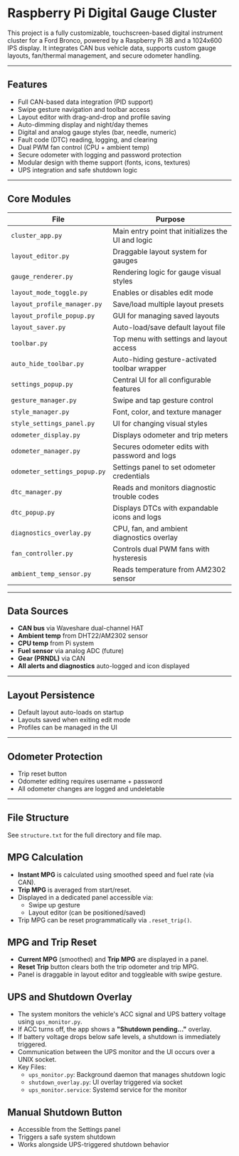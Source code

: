 # Raspberry Pi Digital Gauge Cluster

This project is a fully customizable, touchscreen-based digital instrument cluster for a Ford Bronco, powered by a Raspberry Pi 3B and a 1024x600 IPS display. It integrates CAN bus vehicle data, supports custom gauge layouts, fan/thermal management, and secure odometer handling.

---

## Features

- Full CAN-based data integration (PID support)
- Swipe gesture navigation and toolbar access
- Layout editor with drag-and-drop and profile saving
- Auto-dimming display and night/day themes
- Digital and analog gauge styles (bar, needle, numeric)
- Fault code (DTC) reading, logging, and clearing
- Dual PWM fan control (CPU + ambient temp)
- Secure odometer with logging and password protection
- Modular design with theme support (fonts, icons, textures)
- UPS integration and safe shutdown logic

---

## Core Modules

| File | Purpose |
|------|---------|
| `cluster_app.py` | Main entry point that initializes the UI and logic |
| `layout_editor.py` | Draggable layout system for gauges |
| `gauge_renderer.py` | Rendering logic for gauge visual styles |
| `layout_mode_toggle.py` | Enables or disables edit mode |
| `layout_profile_manager.py` | Save/load multiple layout presets |
| `layout_profile_popup.py` | GUI for managing saved layouts |
| `layout_saver.py` | Auto-load/save default layout file |
| `toolbar.py` | Top menu with settings and layout access |
| `auto_hide_toolbar.py` | Auto-hiding gesture-activated toolbar wrapper |
| `settings_popup.py` | Central UI for all configurable features |
| `gesture_manager.py` | Swipe and tap gesture control |
| `style_manager.py` | Font, color, and texture manager |
| `style_settings_panel.py` | UI for changing visual styles |
| `odometer_display.py` | Displays odometer and trip meters |
| `odometer_manager.py` | Secures odometer edits with password and logs |
| `odometer_settings_popup.py` | Settings panel to set odometer credentials |
| `dtc_manager.py` | Reads and monitors diagnostic trouble codes |
| `dtc_popup.py` | Displays DTCs with expandable icons and logs |
| `diagnostics_overlay.py` | CPU, fan, and ambient diagnostics overlay |
| `fan_controller.py` | Controls dual PWM fans with hysteresis |
| `ambient_temp_sensor.py` | Reads temperature from AM2302 sensor |

---

## Data Sources

- **CAN bus** via Waveshare dual-channel HAT
- **Ambient temp** from DHT22/AM2302 sensor
- **CPU temp** from Pi system
- **Fuel sensor** via analog ADC (future)
- **Gear (PRNDL)** via CAN
- **All alerts and diagnostics** auto-logged and icon displayed

---

## Layout Persistence

- Default layout auto-loads on startup
- Layouts saved when exiting edit mode
- Profiles can be managed in the UI

---

## Odometer Protection

- Trip reset button
- Odometer editing requires username + password
- All odometer changes are logged and undeletable

---

## File Structure

See `structure.txt` for the full directory and file map.

## MPG Calculation

- **Instant MPG** is calculated using smoothed speed and fuel rate (via CAN).
- **Trip MPG** is averaged from start/reset.
- Displayed in a dedicated panel accessible via:
  - Swipe up gesture
  - Layout editor (can be positioned/saved)
- Trip MPG can be reset programmatically via `.reset_trip()`.

## MPG and Trip Reset

- **Current MPG** (smoothed) and **Trip MPG** are displayed in a panel.
- **Reset Trip** button clears both the trip odometer and trip MPG.
- Panel is draggable in layout editor and toggleable with swipe gesture.

## UPS and Shutdown Overlay

- The system monitors the vehicle's ACC signal and UPS battery voltage using `ups_monitor.py`.
- If ACC turns off, the app shows a **"Shutdown pending..."** overlay.
- If battery voltage drops below safe levels, a shutdown is immediately triggered.
- Communication between the UPS monitor and the UI occurs over a UNIX socket.
- Key Files:
  - `ups_monitor.py`: Background daemon that manages shutdown logic
  - `shutdown_overlay.py`: UI overlay triggered via socket
  - `ups_monitor.service`: Systemd service for the monitor

## Manual Shutdown Button

- Accessible from the Settings panel
- Triggers a safe system shutdown
- Works alongside UPS-triggered shutdown behavior